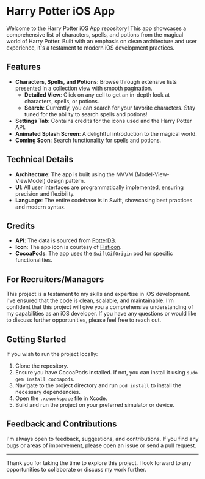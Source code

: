 # Harry Potter iOS App

Welcome to the Harry Potter iOS App repository! This app showcases a comprehensive list of characters, spells, and potions from the magical world of Harry Potter. Built with an emphasis on clean architecture and user experience, it's a testament to modern iOS development practices.


## Features

- **Characters, Spells, and Potions**: Browse through extensive lists presented in a collection view with smooth pagination.
  - **Detailed View**: Click on any cell to get an in-depth look at characters, spells, or potions.
  - **Search**: Currently, you can search for your favorite characters. Stay tuned for the ability to search spells and potions!
- **Settings Tab**: Contains credits for the icons used and the Harry Potter API.
- **Animated Splash Screen**: A delightful introduction to the magical world.
- **Coming Soon**: Search functionality for spells and potions.

## Technical Details

- **Architecture**: The app is built using the MVVM (Model-View-ViewModel) design pattern.
- **UI**: All user interfaces are programmatically implemented, ensuring precision and flexibility.
- **Language**: The entire codebase is in Swift, showcasing best practices and modern syntax.

## Credits

- **API**: The data is sourced from [PotterDB](https://docs.potterdb.com/).
- **Icon**: The app icon is courtesy of [Flaticon](https://www.flaticon.com/free-icons/harry-potter).
- **CocoaPods**: The app uses the `SwiftGifOrigin` pod for specific functionalities.

## For Recruiters/Managers

This project is a testament to my skills and expertise in iOS development. I've ensured that the code is clean, scalable, and maintainable. I'm confident that this project will give you a comprehensive understanding of my capabilities as an iOS developer. If you have any questions or would like to discuss further opportunities, please feel free to reach out.

## Getting Started

If you wish to run the project locally:

1. Clone the repository.
2. Ensure you have CocoaPods installed. If not, you can install it using `sudo gem install cocoapods`.
3. Navigate to the project directory and run `pod install` to install the necessary dependencies.
4. Open the `.xcworkspace` file in Xcode.
5. Build and run the project on your preferred simulator or device.

## Feedback and Contributions

I'm always open to feedback, suggestions, and contributions. If you find any bugs or areas of improvement, please open an issue or send a pull request.

---

Thank you for taking the time to explore this project. I look forward to any opportunities to collaborate or discuss my work further.
